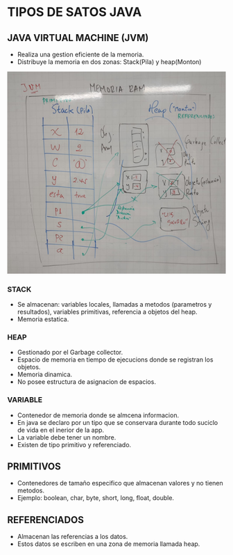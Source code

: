 # TIPOS DE SATOS JAVA

## JAVA VIRTUAL MACHINE (JVM)

* Realiza una gestion eficiente de la memoria.
* Distribuye la memoria en dos zonas: Stack(Pila) y heap(Monton)

![RAM](/modelo/ram.jpeg)

### STACK
* Se almacenan: variables locales, llamadas a metodos (parametros y resultados), variables primitivas, referencia a objetos del heap.
* Memoria estatica.

### HEAP
* Gestionado por el Garbage collector.
* Espacio de memoria en tiempo de ejecucions donde se registran los objetos.
* Memoria dinamica.
* No posee estructura de asignacion de espacios.

### VARIABLE
* Contenedor de memoria donde se almcena informacion.
* En java se declaro por un tipo que se conservara durante todo suciclo de vida en el inerior de la app.
* La variable debe tener un nombre.
* Existen de tipo primitivo y referenciado.

## PRIMITIVOS 
* Contenedores de tamaño especifico que almacenan valores y no tienen metodos.
* Ejemplo: boolean, char, byte, short, long, float, double.

## REFERENCIADOS
* Almacenan las referencias a los datos.
* Estos datos se escriben en una zona de memoria llamada heap.